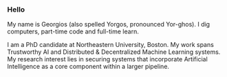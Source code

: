 ### Hello

My name is Georgios (also spelled Yorgos, pronounced Yor-ghos). I dig computers, part-time code and full-time learn.

I am a PhD candidate at Northeastern University, Boston. My work spans Trustworthy AI and Distributed & Decentralized Machine Learning systems. My research interest lies in securing systems that incorporate Artificial Intelligence as a core component within a larger pipeline.
